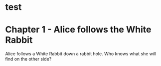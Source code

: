 # test
 
# Chapter 1 - Alice follows the White Rabbit


Alice follows a White Rabbit down a rabbit hole.
Who knows what she will find on the other side?

